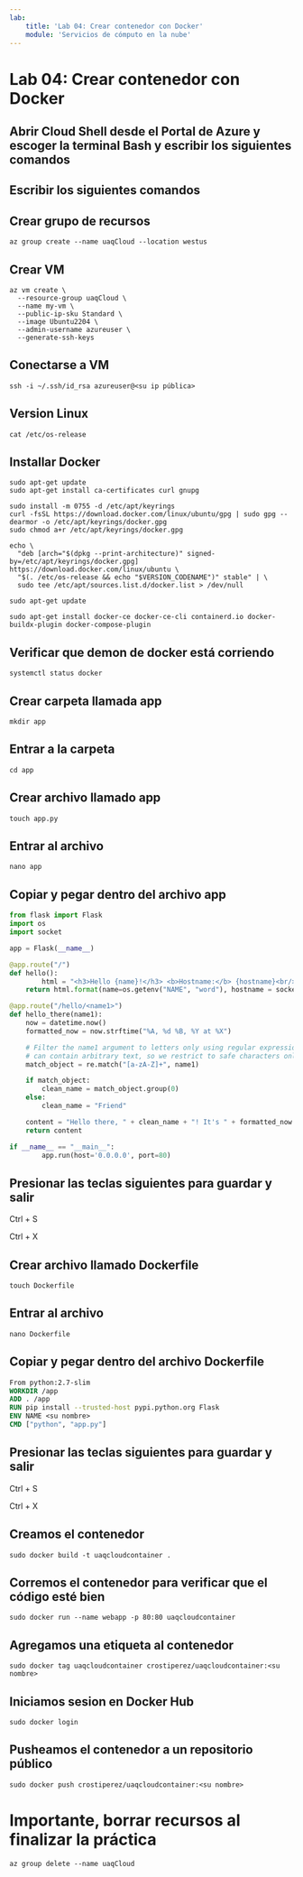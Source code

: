```yaml
---
lab:
    title: 'Lab 04: Crear contenedor con Docker'
    module: 'Servicios de cómputo en la nube'
---
```


# Lab 04: Crear contenedor con Docker


## Abrir Cloud Shell desde el Portal de Azure y escoger la terminal Bash  y escribir los siguientes comandos

## Escribir los siguientes comandos
## Crear grupo de recursos
```Shell
az group create --name uaqCloud --location westus
```
## Crear VM
```Shell
az vm create \
  --resource-group uaqCloud \
  --name my-vm \
  --public-ip-sku Standard \
  --image Ubuntu2204 \
  --admin-username azureuser \
  --generate-ssh-keys
```
## Conectarse a VM
```Shell
ssh -i ~/.ssh/id_rsa azureuser@<su ip pública>
```

## Version Linux
```Shell
cat /etc/os-release
```

## Installar Docker
```Shell
sudo apt-get update
sudo apt-get install ca-certificates curl gnupg

sudo install -m 0755 -d /etc/apt/keyrings
curl -fsSL https://download.docker.com/linux/ubuntu/gpg | sudo gpg --dearmor -o /etc/apt/keyrings/docker.gpg
sudo chmod a+r /etc/apt/keyrings/docker.gpg

echo \
  "deb [arch="$(dpkg --print-architecture)" signed-by=/etc/apt/keyrings/docker.gpg] https://download.docker.com/linux/ubuntu \
  "$(. /etc/os-release && echo "$VERSION_CODENAME")" stable" | \
  sudo tee /etc/apt/sources.list.d/docker.list > /dev/null

sudo apt-get update

sudo apt-get install docker-ce docker-ce-cli containerd.io docker-buildx-plugin docker-compose-plugin
```

## Verificar que demon de docker está corriendo
```Shell
systemctl status docker
```

## Crear carpeta llamada app
```Shell
mkdir app
```

## Entrar a la carpeta
```Shell
cd app
```

## Crear archivo llamado app
```Shell
touch app.py
```

## Entrar al archivo
```Shell
nano app
```

## Copiar y pegar dentro del archivo app
```Python
from flask import Flask
import os
import socket

app = Flask(__name__)

@app.route("/")
def hello():
        html = "<h3>Hello {name}!</h3> <b>Hostname:</b> {hostname}<br/>"
	return html.format(name=os.getenv("NAME", "word"), hostname = socket.gethostname())

@app.route("/hello/<name1>")
def hello_there(name1):
    now = datetime.now()
    formatted_now = now.strftime("%A, %d %B, %Y at %X")

    # Filter the name1 argument to letters only using regular expressions. URL arguments
    # can contain arbitrary text, so we restrict to safe characters only.
    match_object = re.match("[a-zA-Z]+", name1)

    if match_object:
        clean_name = match_object.group(0)
    else:
        clean_name = "Friend"

    content = "Hello there, " + clean_name + "! It's " + formatted_now
    return content

if __name__ == "__main__":
        app.run(host='0.0.0.0', port=80)
```

## Presionar las teclas siguientes para guardar y salir
Ctrl + S

Ctrl + X

## Crear archivo llamado Dockerfile
```Shell
touch Dockerfile
```

## Entrar al archivo
```Shell
nano Dockerfile
```

## Copiar y pegar dentro del archivo Dockerfile
```Dockerfile
From python:2.7-slim
WORKDIR /app
ADD . /app
RUN pip install --trusted-host pypi.python.org Flask
ENV NAME <su nombre>
CMD ["python", "app.py"]
```

## Presionar las teclas siguientes para guardar y salir
Ctrl + S

Ctrl + X

## Creamos el contenedor
```Shell
sudo docker build -t uaqcloudcontainer .
```

## Corremos el contenedor para verificar que el código esté bien
```Shell
sudo docker run --name webapp -p 80:80 uaqcloudcontainer
```

## Agregamos una etiqueta al contenedor
```Shell
sudo docker tag uaqcloudcontainer crostiperez/uaqcloudcontainer:<su nombre>
```

## Iniciamos sesion en Docker Hub
```Shell
sudo docker login
```

## Pusheamos el contenedor a un repositorio público
```Shell
sudo docker push crostiperez/uaqcloudcontainer:<su nombre>
```

# Importante, borrar recursos al finalizar la práctica

```Shell
az group delete --name uaqCloud
```